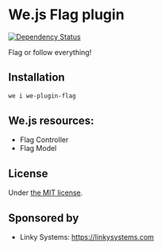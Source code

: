 # We.js Flag plugin

[![Dependency Status](https://david-dm.org/wejs/we-plugin-flag.png)](https://david-dm.org/wejs/we-plugin-flag)

Flag or follow everything!

## Installation

```sh
we i we-plugin-flag
```

## We.js resources:

 - Flag Controller
 - Flag Model

## License

Under [the MIT license](https://github.com/wejs/we/blob/master/LICENSE.md).

## Sponsored by

- Linky Systems: https://linkysystems.com
